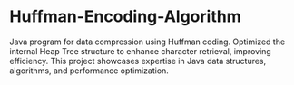 # Huffman-Encoding-Algorithm
Java program for data compression using Huffman coding. Optimized the internal Heap Tree structure to enhance character retrieval, improving efficiency. This project showcases expertise in Java data structures, algorithms, and performance optimization. 
